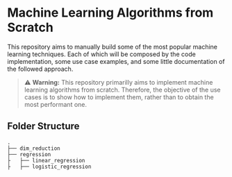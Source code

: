 # Machine Learning Algorithms from Scratch
This repository aims to manually build some of the most popular machine learning techniques.
Each of which will be composed by the code implementation, some use case examples, and some little documentation of the followed approach.

> ⚠️ **Warning:** This repository primarilly aims to implement machine learning algorithms from scratch. Therefore, the objective of the use cases is to show how to implement them, rather than to obtain the most performant one.

## Folder Structure
```
.
├── dim_reduction
├── regression
├	├── linear_regression
├	├── logistic_regression

```

